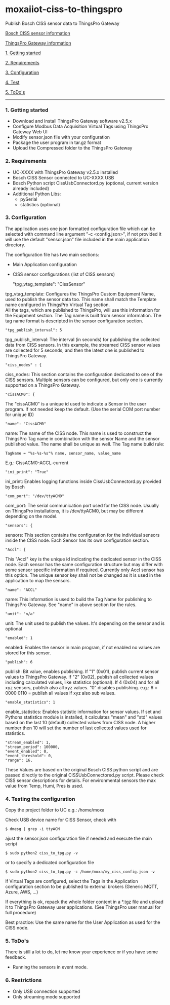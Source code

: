 # moxaiiot-ciss-to-thingspro
Publish Bosch CISS sensor data to ThingsPro Gateway

[Bosch CISS sensor information](https://www.bosch-connectivity.com/de/produkte/industrie-4-0/connected-industrial-sensor-solution/downloads/)

[ThingsPro Gateway information](https://www.moxa.com/en/products/industrial-computing/system-software/thingspro-2)

[1. Getting started](#getting-started)

[2. Requirements](#requirements)

[3. Configuration](#configuration)

[4. Test](#test)

[5. ToDo's](#todos)

*******************************************************************************
<a name="getting-started"></a>
### 1. Getting started 

* Download and Install ThingsPro Gateway software v2.5.x
* Configure Modbus Data Acquisition Virtual Tags using ThingsPro Gateway Web UI
* Modify sensor.json file with your configuration
* Package the user program in tar.gz format
* Upload the Compressed folder to the ThingsPro Gateway

<a name="requirements"></a>
### 2. Requirements
* UC-XXXX with ThingsPro Gateway v2.5.x installed
* Bosch CISS Sensor connected to UC-XXXX USB
* Bosch Python script CissUsbConnectord.py (optional, current version already included)
* Additional Python Libs:
	- pySerial 
	- statistics (optional)

<a name="configuration"></a>
### 3. Configuration

The application uses one json formatted configuration file which can be selected with command line argument "-c <config.json>", if not provided it will use the default "sensor.json" file included in the main application directory. 

The configuration file has two main sections:
* Main Application configuration
* CISS sensor configurations (list of CISS sensors)

	"tpg_vtag_template": "CissSensor"
	
tpg_vtag_template: Configures the ThingsPro Custom Equipment Name, used to publish the sensor data too. This name shall match the Template name configured in ThingsPro Virtual Tag section.	
All the tags, which are published to ThingsPro, will use this information for the Equipment section.
The Tag name is built from sensor information. The tag name format is descripted in the sensor configuration section.
	
	"tpg_publish_interval": 5
	
tpg_publish_interval: The interval (in seconds) for publishing the collected data from CISS sensors. 
In this example, the streamed CISS sensor values are collected for 5 seconds, and then the latest one is published to ThingsPro Gateway.

	"ciss_nodes" : {
	
ciss_nodes: This section contains the configuration dedicated to one of the CISS sensors.
Multiple sensors can be configured, but only one is currently supported on a ThingsPro Gateway.

	"cissACM0": {
	
The "cissACM0" is a unique id used to indicate a Sensor in the user program. If not needed keep the default. (Use the serial COM port number for unique ID)

	"name": "CissACM0"
	
name: The name of the CISS node. This name is used to construct the ThingsPro Tag name in combination with the sensor Name and the sensor published value. The name shall be unique as well.
The Tag name build rule:

	TagName = "%s-%s-%s"% name, sensor_name, value_name
	
E.g.: CissACM0-ACCL-current

	"ini_print": "True"
	
ini_print: Enables logging functions inside CissUsbConnectord.py provided by Bosch
 
	"com_port": "/dev/ttyACM0"
	
com_port: The serial communication port used for the CISS node. Usually on ThingsPro installations, it is /dev/ttyACM0, but may be different depending on the model. 
			
	"sensors": {
	
sensors: This section contains the configuration for the individual sensors inside the CISS node. 
Each Sensor has its own configuration section.

	"Accl": {
	
This "Accl" key is the unique id indicating the dedicated sensor in the CISS node. Each sensor has the same configuration structure but may differ with some sensor specific information if required. Currently only Accl sensor has this option. The unique sensor key shall not be changed as it is used in the application to map the sensors.

	"name": "ACCL"
	
name: This information is used to build the Tag Name for publishing to ThingsPro Gateway. See "name" in above section for the rules.

	"unit": "n/a"
	
unit: The unit used to publish the values. It's depending on the sensor and is optional

	"enabled": 1
	
enabled: Enables the sensor in main program, if not enabled no values are stored for this sensor.

	"publish": 6
	
publish: Bit value, enables publishing. If "1" (0x01), publish current sensor values to ThingsPro Gateway. If "2” (0x02), publish all collected values including calculated values, like statistics (optional). If 4 (0x04) and for all xyz sensors, publish also all xyz values.  “0” disables publishing. 
e.g.: 6 = 0000 0110 = publish all values if xyz also sub values.

	"enable_statistics": 1
	
enable_statistics: Enables statistic information for sensor values. If set and Pythons statistics module is installed, it calculates "mean" and "std" values based on the last 10 (default) collected values from CISS node. A higher number then 10 will set the number of last collected values used for statistics.
	
	"stream_enabled": 1,
	"stream_period": 100000,
	"event_enabled": 0,
	"event_threshold": 0,
	"range": 16,
	
These Values are based on the original Bosch CISS python script and are passed directly to the original CISSUsbConnectored.py script. Please check CISS sensor descriptions for details.
For environmental sensors the max value from Temp, Humi, Pres is used.

<a name="test"></a>
### 4. Testing the configuration

Copy the project folder to UC e.g.: /home/moxa

Check USB device name for CISS Sensor, check with 

	$ dmesg | grep -i ttyACM

ajust the sensor.json configuration file if needed and execute the main script

	$ sudo python2 ciss_to_tpg.py -v

or to specify a dedicated configuration file

	$ sudo python2 ciss_to_tpg.py -c /home/moxa/my_ciss_config.json -v

If Virtual Tags are configured, select the Tags in the Application configuration section to be published to external brokers (Generic MQTT, Azure, AWS, ...) 

If everything is ok, repack the whole folder content in a *.tgz file and upload it to ThingsPro Gateway user applications. (See ThingsPro user manual for full procedure)

Best practice: Use the same name for the User Application as used for the CISS node.

<a name="todos"></a>
### 5. ToDo's 

There is still a lot to do, let me know your experience or if you have some feedback.
* Running the sensors in event mode.

<a name="restrictions"></a>
### 6. Restrictions
* Only USB connection supported
* Only streaming mode supported




